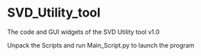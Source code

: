 # SVD_Utility_tool
The code and GUI widgets of the SVD Utility tool v1.0


Unpack the Scripts and run Main_Script.py to launch the program
